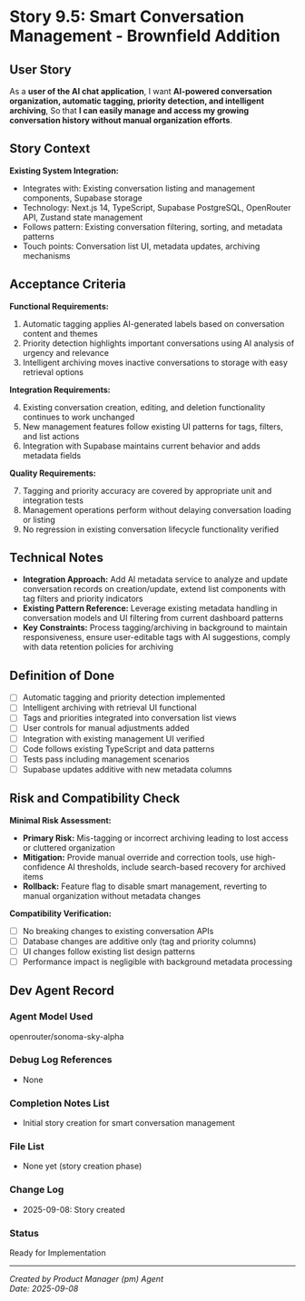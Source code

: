 # Story 9.5: Smart Conversation Management - Brownfield Addition

## User Story

As a **user of the AI chat application**,
I want **AI-powered conversation organization, automatic tagging, priority detection, and intelligent archiving**,
So that **I can easily manage and access my growing conversation history without manual organization efforts**.

## Story Context

**Existing System Integration:**

- Integrates with: Existing conversation listing and management components, Supabase storage
- Technology: Next.js 14, TypeScript, Supabase PostgreSQL, OpenRouter API, Zustand state management
- Follows pattern: Existing conversation filtering, sorting, and metadata patterns
- Touch points: Conversation list UI, metadata updates, archiving mechanisms

## Acceptance Criteria

**Functional Requirements:**

1. Automatic tagging applies AI-generated labels based on conversation content and themes
2. Priority detection highlights important conversations using AI analysis of urgency and relevance
3. Intelligent archiving moves inactive conversations to storage with easy retrieval options

**Integration Requirements:**

4. Existing conversation creation, editing, and deletion functionality continues to work unchanged
5. New management features follow existing UI patterns for tags, filters, and list actions
6. Integration with Supabase maintains current behavior and adds metadata fields

**Quality Requirements:**

7. Tagging and priority accuracy are covered by appropriate unit and integration tests
8. Management operations perform without delaying conversation loading or listing
9. No regression in existing conversation lifecycle functionality verified

## Technical Notes

- **Integration Approach:** Add AI metadata service to analyze and update conversation records on creation/update, extend list components with tag filters and priority indicators
- **Existing Pattern Reference:** Leverage existing metadata handling in conversation models and UI filtering from current dashboard patterns
- **Key Constraints:** Process tagging/archiving in background to maintain responsiveness, ensure user-editable tags with AI suggestions, comply with data retention policies for archiving

## Definition of Done

- [ ] Automatic tagging and priority detection implemented
- [ ] Intelligent archiving with retrieval UI functional
- [ ] Tags and priorities integrated into conversation list views
- [ ] User controls for manual adjustments added
- [ ] Integration with existing management UI verified
- [ ] Code follows existing TypeScript and data patterns
- [ ] Tests pass including management scenarios
- [ ] Supabase updates additive with new metadata columns

## Risk and Compatibility Check

**Minimal Risk Assessment:**

- **Primary Risk:** Mis-tagging or incorrect archiving leading to lost access or cluttered organization
- **Mitigation:** Provide manual override and correction tools, use high-confidence AI thresholds, include search-based recovery for archived items
- **Rollback:** Feature flag to disable smart management, reverting to manual organization without metadata changes

**Compatibility Verification:**

- [ ] No breaking changes to existing conversation APIs
- [ ] Database changes are additive only (tag and priority columns)
- [ ] UI changes follow existing list design patterns
- [ ] Performance impact is negligible with background metadata processing

## Dev Agent Record

### Agent Model Used
openrouter/sonoma-sky-alpha

### Debug Log References
- None

### Completion Notes List
- Initial story creation for smart conversation management

### File List
- None yet (story creation phase)

### Change Log
- 2025-09-08: Story created

### Status
Ready for Implementation

---

*Created by Product Manager (pm) Agent*  
*Date: 2025-09-08*